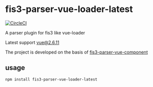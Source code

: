 # fis3-parser-vue-loader-latest

[![CircleCI](https://circleci.com/gh/jingchaofang/fis3-parser-vue-loader/tree/master.svg?style=svg)](https://circleci.com/gh/jingchaofang/fis3-parser-vue-loader/tree/master)

A parser plugin for fis3 like vue-loader

Latest support vue@2.6.11

The project is developed on the basis of [fis3-parser-vue-component](https://github.com/ccqgithub/fis3-parser-vue-component)

## usage

```
npm install fis3-parser-vue-loader-latest
```



